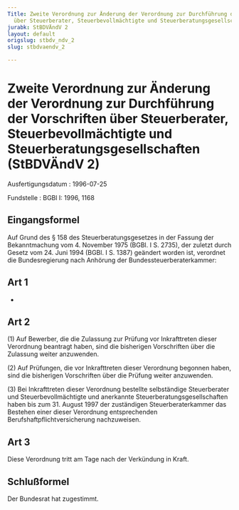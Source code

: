 ```yaml
---
Title: Zweite Verordnung zur Änderung der Verordnung zur Durchführung der Vorschriften
  über Steuerberater, Steuerbevollmächtigte und Steuerberatungsgesellschaften
jurabk: StBDVÄndV 2
layout: default
origslug: stbdv_ndv_2
slug: stbdvaendv_2

---
```


# Zweite Verordnung zur Änderung der Verordnung zur Durchführung der Vorschriften über Steuerberater, Steuerbevollmächtigte und Steuerberatungsgesellschaften (StBDVÄndV 2)

Ausfertigungsdatum
:   1996-07-25

Fundstelle
:   BGBl I: 1996, 1168

## Eingangsformel

Auf Grund des § 158 des Steuerberatungsgesetzes in der Fassung der
Bekanntmachung vom 4. November 1975 (BGBl. I S. 2735), der zuletzt
durch Gesetz vom 24. Juni 1994 (BGBl. I S. 1387) geändert worden ist,
verordnet die Bundesregierung nach Anhörung der
Bundessteuerberaterkammer:

## Art 1

-

## Art 2

(1) Auf Bewerber, die die Zulassung zur Prüfung vor Inkrafttreten
dieser Verordnung beantragt haben, sind die bisherigen Vorschriften
über die Zulassung weiter anzuwenden.

(2) Auf Prüfungen, die vor Inkrafttreten dieser Verordnung begonnen
haben, sind die bisherigen Vorschriften über die Prüfung weiter
anzuwenden.

(3) Bei Inkrafttreten dieser Verordnung bestellte selbständige
Steuerberater und Steuerbevollmächtigte und anerkannte
Steuerberatungsgesellschaften haben bis zum 31. August 1997 der
zuständigen Steuerberaterkammer das Bestehen einer dieser Verordnung
entsprechenden Berufshaftpflichtversicherung nachzuweisen.

## Art 3

Diese Verordnung tritt am Tage nach der Verkündung in Kraft.

## Schlußformel

Der Bundesrat hat zugestimmt.


